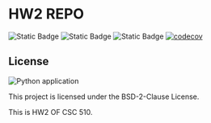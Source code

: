 # HW2 REPO 
![Static Badge](https://img.shields.io/badge/language-python-blue) 
![Static Badge](https://img.shields.io/badge/bsd-2-clause)
![Static Badge](https://img.shields.io/badge/platform-linux-blue)
[![codecov](https://codecov.io/gh/510-s-Mickey/HW2/graph/badge.svg?token=A58M5W2749)](https://codecov.io/gh/510-s-Mickey/HW2)
## License

![Python application](https://github.com/510-s-Mickey/HW2/actions/workflows/python-app.yml/badge.svg)



This project is licensed under the BSD-2-Clause License. 


This is HW2 OF CSC 510.
